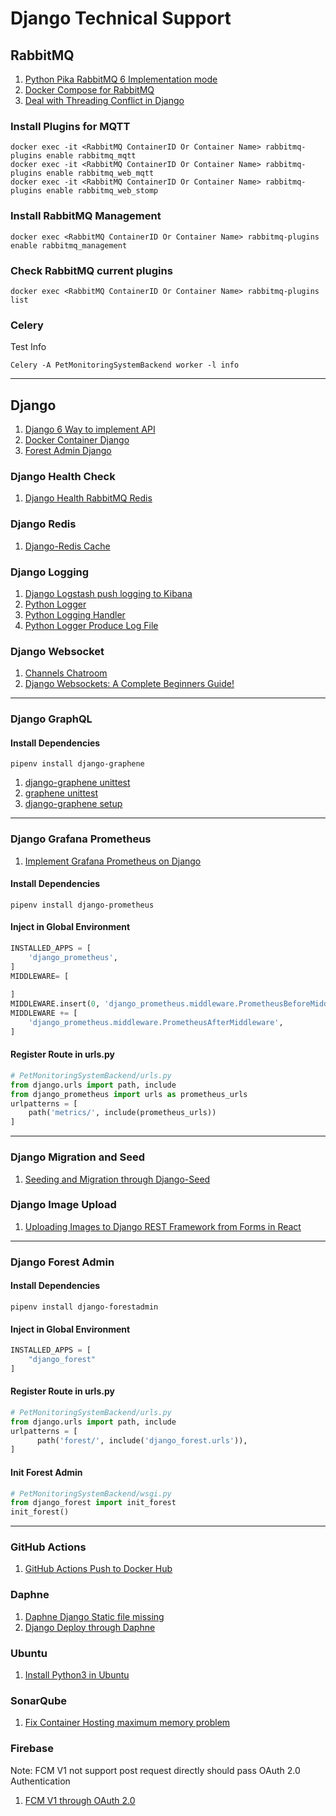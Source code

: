 # Django Technical Support

## RabbitMQ

1. [Python Pika RabbitMQ 6 Implementation mode](https://www.cnblogs.com/guyuyun/p/14970592.html)
2. [Docker Compose for RabbitMQ](https://hackmd.io/@sfRJH1u7S464tSaizL7ZsQ/r1one4Rxu)
3. [Deal with Threading Conflict in Django](https://blog.csdn.net/luslin1711/article/details/87885145)

### Install Plugins for MQTT

```shell
docker exec -it <RabbitMQ ContainerID Or Container Name> rabbitmq-plugins enable rabbitmq_mqtt
docker exec -it <RabbitMQ ContainerID Or Container Name> rabbitmq-plugins enable rabbitmq_web_mqtt
docker exec -it <RabbitMQ ContainerID Or Container Name> rabbitmq-plugins enable rabbitmq_web_stomp
```

### Install RabbitMQ Management

```shell
docker exec <RabbitMQ ContainerID Or Container Name> rabbitmq-plugins enable rabbitmq_management
```

### Check RabbitMQ current plugins

```shell
docker exec <RabbitMQ ContainerID Or Container Name> rabbitmq-plugins list
```

### Celery


Test Info
```shell
Celery -A PetMonitoringSystemBackend worker -l info
```

----

## Django 

1. [Django 6 Way to implement API](https://medium.com/djangotube/django-rest-api-curd-example-61c3a29b22ed)
2. [Docker Container Django](https://saadali18.medium.com/learn-docker-with-easy-implementation-in-python-django-application-82df50f351a9)
3. [Forest Admin Django](https://medium.com/forest-admin/forest-admin-django-admin-alternative-f71b3864ed65)

### Django Health Check 

1. [Django Health RabbitMQ Redis](https://ithelp.ithome.com.tw/articles/10235145)

### Django Redis

1. [Django-Redis Cache](https://ithelp.ithome.com.tw/articles/10256463)

### Django Logging

1. [Django Logstash push logging to Kibana](https://www.mls-tech.info/python/python-django-logging-to-elk/)
2. [Python Logger](https://www.cnblogs.com/jesse123/p/14135551.html)
3. [Python Logging Handler](https://blog.csdn.net/yypsober/article/details/51800120)
4. [Python Logger Produce Log File](https://shian420.pixnet.net/blog/post/350291572-%5Bpython%5D-logging-%E5%B9%AB%E4%BD%A0%E7%B4%80%E9%8C%84%E4%BB%BB%E4%BD%95%E8%A8%8A%E6%81%AF)

### Django Websocket

1. [Channels Chatroom](https://zhuanlan.zhihu.com/p/373801436)
2. [Django Websockets: A Complete Beginners Guide!](https://esketchers.com/django-websockets-a-complete-beginners-guide/)

---

### Django GraphQL 

#### Install Dependencies
```shell
pipenv install django-graphene
```

1. [django-graphene unittest](https://docs.graphene-python.org/projects/django/en/latest/testing/)
1. [graphene unittest](https://docs.graphene-python.org/en/latest/testing/)
1. [django-graphene setup](https://medium.com/@chiayinchen/django-graphql-%E5%88%9D%E9%AB%94%E9%A9%97-44b39aa55a2f)

----

### Django Grafana Prometheus

1. [Implement Grafana Prometheus on Django](https://karanchuri.medium.com/prometheus-grafana-in-django-92da4d782f8a)

#### Install Dependencies

```shell
pipenv install django-prometheus
```

#### Inject in Global Environment

```python
INSTALLED_APPS = [
    'django_prometheus',
]
MIDDLEWARE= [
    
]
MIDDLEWARE.insert(0, 'django_prometheus.middleware.PrometheusBeforeMiddleware')
MIDDLEWARE += [
    'django_prometheus.middleware.PrometheusAfterMiddleware',
]
```

#### Register Route in urls.py

```python
# PetMonitoringSystemBackend/urls.py
from django.urls import path, include
from django_prometheus import urls as prometheus_urls
urlpatterns = [
    path('metrics/', include(prometheus_urls))
]
```

----

### Django Migration and Seed

1. [Seeding and Migration through Django-Seed](https://medium.com/@ardho/migration-and-seeding-in-django-3ae322952111)

### Django Image Upload

1. [Uploading Images to Django REST Framework from Forms in React](https://dev.to/thomz/uploading-images-to-django-rest-framework-from-forms-in-react-3jhj)

----

### Django Forest Admin

#### Install Dependencies

```shell
pipenv install django-forestadmin
```

#### Inject in Global Environment

```python
INSTALLED_APPS = [
    "django_forest"
]
```

#### Register Route in urls.py

```python
# PetMonitoringSystemBackend/urls.py
from django.urls import path, include
urlpatterns = [
      path('forest/', include('django_forest.urls')),
]
```

#### Init Forest Admin

```python
# PetMonitoringSystemBackend/wsgi.py
from django_forest import init_forest
init_forest()
```

----

### GitHub Actions

1. [GitHub Actions Push to Docker Hub](https://blog.pradumnasaraf.dev/dockerhub-githubactions)

### Daphne

1. [Daphne Django Static file missing](https://blog.csdn.net/zy010101/article/details/121679187)
2. [Django Deploy through Daphne](https://wyde.github.io/2017/11/24/Deploying-Django-Channels-using-Daphne/)


### Ubuntu

1. [Install Python3 in Ubuntu](https://computingforgeeks.com/how-to-install-python-on-ubuntu-linux-system/)

### SonarQube

1. [Fix Container Hosting maximum memory problem](https://blog.csdn.net/weixin_39643007/article/details/108435139)

### Firebase

Note: FCM V1 not support post request directly should pass OAuth 2.0 Authentication

1. [FCM V1 through OAuth 2.0](https://apoorv487.medium.com/testing-fcm-push-notification-http-v1-through-oauth-2-0-playground-postman-terminal-part-2-7d7a6a0e2fa0)